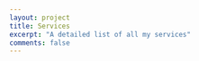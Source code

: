 ```yaml
---
layout: project
title: Services
excerpt: "A detailed list of all my services"
comments: false
---
```

